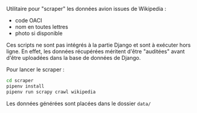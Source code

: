 Utilitaire pour "scraper" les données avion issues de Wikipedia :

- code OACI
- nom en toutes lettres
- photo si disponible

Ces scripts ne sont pas intégrés à la partie Django et sont à exécuter hors ligne.
En effet, les données récupérées méritent d'être "auditées" avant d'être uploadées dans la base de données de Django.

Pour lancer le scraper :

```bash
cd scraper
pipenv install
pipenv run scrapy crawl wikipedia
```

Les données générées sont placées dans le dossier `data/`
